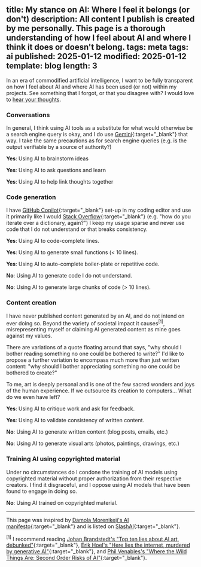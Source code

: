 title: My stance on AI: Where I feel it belongs (or don't)
description: All content I publish is created by me personally. This page is a thorough understanding of how I feel about AI and where I think it does or doesn't belong.
tags: meta
tags: ai
published: 2025-01-12
modified: 2025-01-12
template: blog
length: 3
---

In an era of commodified artificial intelligence, I want to be fully transparent on how I feel about AI and where AI has been used (or not) within my projects. See something that I forgot, or that you disagree with? I would love to [hear your thoughts](/contact/).

### Conversations

In general, I think using AI tools as a substitute for what would otherwise be a search engine query is okay, and I do use [Gemini](https://gemini.google.com/app){:target="_blank"} that way. I take the same precautions as for search engine queries (e.g. is the output verifiable by a source of authority?)

<i class="fa-duotone fa-light fa-thumbs-up color-green"></i>
<b>Yes</b>: Using AI to brainstorm ideas

<i class="fa-duotone fa-light fa-thumbs-up color-green"></i>
<b>Yes</b>: Using AI to ask questions and learn

<i class="fa-duotone fa-light fa-thumbs-up color-green"></i>
<b>Yes</b>: Using AI to help link thoughts together

### Code generation

I have [GitHub Copilot](https://github.com/features/copilot){:target="_blank"} set-up in my coding editor and use it primarily like I would [Stack Overflow](https://stackoverflow.com/){:target="_blank"} (e.g. "how do you iterate over a dictionary, again?") I keep my usage sparse and never use code that I do not understand or that breaks consistency.

<i class="fa-duotone fa-light fa-thumbs-up color-green"></i>
<b>Yes</b>: Using AI to code-complete lines.

<i class="fa-duotone fa-light fa-thumbs-up color-green"></i>
<b>Yes</b>: Using AI to generate small functions (< 10 lines).

<i class="fa-duotone fa-light fa-thumbs-up color-green"></i>
<b>Yes</b>: Using AI to auto-complete boiler-plate or repetitive code.

<i class="fa-duotone fa-light fa-thumbs-down color-red"></i>
<b>No</b>: Using AI to generate code I do not understand.

<i class="fa-duotone fa-light fa-thumbs-down color-red"></i>
<b>No</b>: Using AI to generate large chunks of code (> 10 lines).

### Content creation

I have never published content generated by an AI, and do not intend on ever doing so. Beyond the variety of societal impact it causes<sup>[1]</sup>, misrepresenting myself or claiming AI generated content as mine goes against my values.

There are variations of a quote floating around that says, "why should I bother reading something no one could be bothered to write?" I'd like to propose a further variation to encompass much more than just written content: "why should I bother appreciating something no one could be bothered to create?"

To me, art is deeply personal and is one of the few sacred wonders and joys of the human experience. If we outsource its creation to computers... What do we even have left?

<i class="fa-duotone fa-light fa-thumbs-up color-green"></i>
<b>Yes</b>: Using AI to critique work and ask for feedback.

<i class="fa-duotone fa-light fa-thumbs-up color-green"></i>
<b>Yes</b>: Using AI to validate consistency of written content.

<i class="fa-duotone fa-light fa-thumbs-down color-red"></i>
<b>No</b>: Using AI to generate written content (blog posts, emails, etc.)

<i class="fa-duotone fa-light fa-thumbs-down color-red"></i>
<b>No</b>: Using AI to generate visual arts (photos, paintings, drawings, etc.)

### Training AI using copyrighted material

Under no circumstances do I condone the training of AI models using copyrighted material without proper authorization from their respective creators. I find it disgraceful, and I oppose using AI models that have been found to engage in doing so.

<i class="fa-duotone fa-light fa-thumbs-down color-red"></i>
<b>No</b>: Using AI trained on copyrighted material.

---

This page was inspired by [Damola Morenikeji's AI manifesto](https://www.bydamo.la/p/ai-manifesto){:target="_blank"} and is listed on [SlashAI](https://slashai.page/){:target="_blank"}.

<sup>[1]</sup> I recommend reading [Johan Brandstedt's "Top ten lies about AI art, debunked"](https://johancb.substack.com/p/top-ten-lies-about-ai-art-debunked){:target="_blank"}, [Erik Hoel's "Here lies the internet, murdered by generative AI"](https://www.theintrinsicperspective.com/p/here-lies-the-internet-murdered-by){:target="_blank"}, and [Phil Venables's "Where the Wild Things Are: Second Order Risks of AI"](https://www.philvenables.com/post/where-the-wild-things-are-second-order-risks-of-ai){:target="_blank"}.